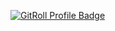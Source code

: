 <a href="https://gitroll.io/profile/uctUirTISF4cRjHg0yErsFQBsqDR2" target="_blank"><img src="https://gitroll.io/api/badges/profiles/v1/uctUirTISF4cRjHg0yErsFQBsqDR2" alt="GitRoll Profile Badge"/></a>
